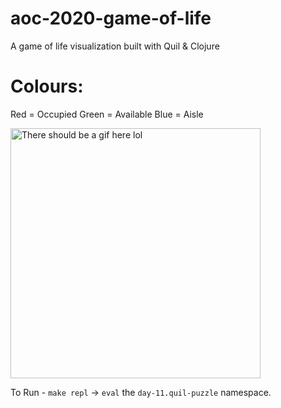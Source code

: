 # aoc-2020-game-of-life
A game of life visualization built with Quil &amp; Clojure

# Colours:
Red = Occupied
Green = Available
Blue = Aisle

<img src="https://github.com/gregsugiyama/aoc-2020-game-of-life/raw/main/aoc_11-12-2020_1.gif" alt="There should be a gif here lol" width="400" height="400">


To Run - `make repl` -> `eval` the `day-11.quil-puzzle` namespace.
